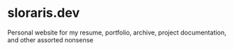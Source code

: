 # sloraris.dev
Personal website for my resume, portfolio, archive, project documentation, and other assorted nonsense
